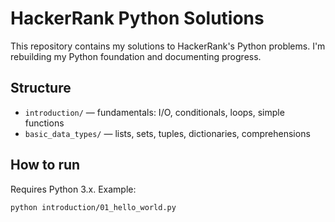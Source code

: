 # HackerRank Python Solutions

This repository contains my solutions to HackerRank's Python problems.
I'm rebuilding my Python foundation and documenting progress.

## Structure
- `introduction/` — fundamentals: I/O, conditionals, loops, simple functions
- `basic_data_types/` — lists, sets, tuples, dictionaries, comprehensions

## How to run
Requires Python 3.x. Example:
```bash
python introduction/01_hello_world.py
